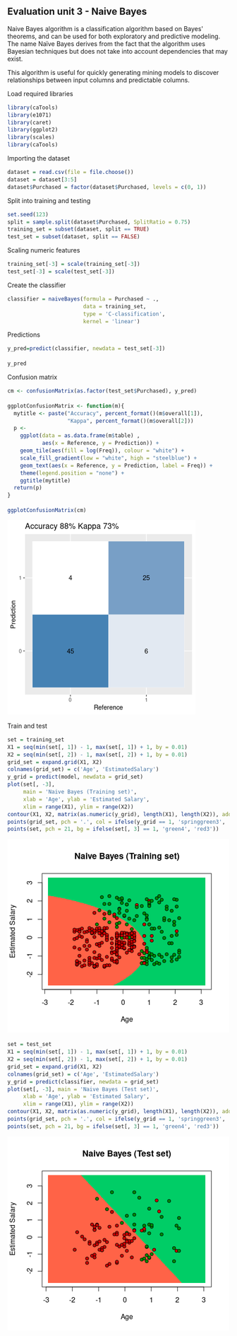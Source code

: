 ## Evaluation unit 3 - Naive Bayes
Naive Bayes algorithm is a classification algorithm based on Bayes' theorems, and can be used for both exploratory and predictive modeling. The name Naïve Bayes derives from the fact that the algorithm uses Bayesian techniques but does not take into account dependencies that may exist.

This algorithm is useful for quickly generating mining models to discover relationships between input columns and predictable columns.


Load required libraries
```R
library(caTools)
library(e1071)
library(caret)
library(ggplot2)
library(scales)
library(caTools)
```

Importing the dataset
```R
dataset = read.csv(file = file.choose())
dataset = dataset[3:5]
dataset$Purchased = factor(dataset$Purchased, levels = c(0, 1))
```

Split into training and testing
```R
set.seed(123)
split = sample.split(dataset$Purchased, SplitRatio = 0.75)
training_set = subset(dataset, split == TRUE)
test_set = subset(dataset, split == FALSE)
```

Scaling numeric features
```R
training_set[-3] = scale(training_set[-3])
test_set[-3] = scale(test_set[-3])
```

Create the classifier
```R
classifier = naiveBayes(formula = Purchased ~ .,
                        data = training_set,
                        type = 'C-classification',
                        kernel = 'linear')
```

Predictions
```R
y_pred=predict(classifier, newdata = test_set[-3])

y_pred
```

Confusion matrix
```R
cm <- confusionMatrix(as.factor(test_set$Purchased), y_pred)

ggplotConfusionMatrix <- function(m){
  mytitle <- paste("Accuracy", percent_format()(m$overall[1]),
                   "Kappa", percent_format()(m$overall[2]))
  p <-
    ggplot(data = as.data.frame(m$table) ,
           aes(x = Reference, y = Prediction)) +
    geom_tile(aes(fill = log(Freq)), colour = "white") +
    scale_fill_gradient(low = "white", high = "steelblue") +
    geom_text(aes(x = Reference, y = Prediction, label = Freq)) +
    theme(legend.position = "none") +
    ggtitle(mytitle)
  return(p)
}

ggplotConfusionMatrix(cm)
```
![plots/confusion_matrix.png](plots/confusion_matrix.png)


Train and test
```R
set = training_set
X1 = seq(min(set[, 1]) - 1, max(set[, 1]) + 1, by = 0.01)
X2 = seq(min(set[, 2]) - 1, max(set[, 2]) + 1, by = 0.01)
grid_set = expand.grid(X1, X2)
colnames(grid_set) = c('Age', 'EstimatedSalary')
y_grid = predict(model, newdata = grid_set)
plot(set[, -3],
     main = 'Naive Bayes (Training set)',
     xlab = 'Age', ylab = 'Estimated Salary',
     xlim = range(X1), ylim = range(X2))
contour(X1, X2, matrix(as.numeric(y_grid), length(X1), length(X2)), add = TRUE)
points(grid_set, pch = '.', col = ifelse(y_grid == 1, 'springgreen3', 'tomato'))
points(set, pch = 21, bg = ifelse(set[, 3] == 1, 'green4', 'red3'))
```
![plots/train.png](plots/train.png)
```R
set = test_set
X1 = seq(min(set[, 1]) - 1, max(set[, 1]) + 1, by = 0.01)
X2 = seq(min(set[, 2]) - 1, max(set[, 2]) + 1, by = 0.01)
grid_set = expand.grid(X1, X2)
colnames(grid_set) = c('Age', 'EstimatedSalary')
y_grid = predict(classifier, newdata = grid_set)
plot(set[, -3], main = 'Naive Bayes (Test set)',
     xlab = 'Age', ylab = 'Estimated Salary',
     xlim = range(X1), ylim = range(X2))
contour(X1, X2, matrix(as.numeric(y_grid), length(X1), length(X2)), add = TRUE)
points(grid_set, pch = '.', col = ifelse(y_grid == 1, 'springgreen3', 'tomato'))
points(set, pch = 21, bg = ifelse(set[, 3] == 1, 'green4', 'red3'))
```
![plots/test.png](plots/test.png)
